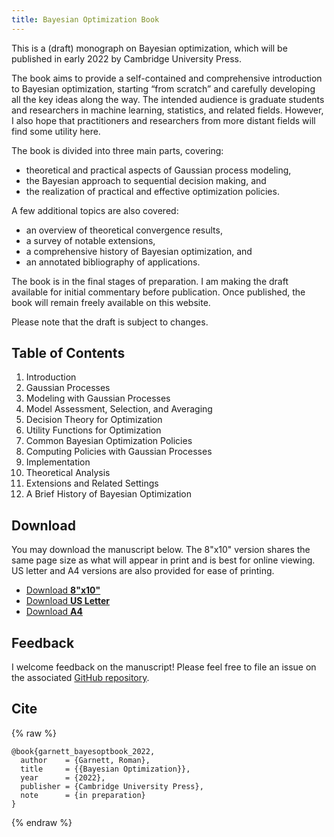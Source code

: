 ```yaml
---
title: Bayesian Optimization Book
---
```


This is a (draft) monograph on Bayesian optimization, which will be published
in early 2022 by Cambridge University Press.

The book aims to provide a self-contained and comprehensive introduction to
Bayesian optimization, starting “from scratch” and carefully developing all the
key ideas along the way. The intended audience is graduate students and
researchers in machine learning, statistics, and related fields. However, I also
hope that practitioners and researchers from more distant fields will find some
utility here.

The book is divided into three main parts, covering:

- theoretical and practical aspects of Gaussian process modeling,
- the Bayesian approach to sequential decision making, and
- the realization of practical and effective optimization policies.

A few additional topics are also covered:

- an overview of theoretical convergence results,
- a survey of notable extensions,
- a comprehensive history of Bayesian optimization, and
- an annotated bibliography of applications.

The book is in the final stages of preparation. I am making the draft available
for initial commentary before publication. Once published, the book will remain
freely available on this website.

Please note that the draft is subject to changes.

## Table of Contents

1. Introduction
2. Gaussian Processes
3. Modeling with Gaussian Processes
4. Model Assessment, Selection, and Averaging
5. Decision Theory for Optimization
6. Utility Functions for Optimization
7. Common Bayesian Optimization Policies
8. Computing Policies with Gaussian Processes
9. Implementation
10. Theoretical Analysis
11. Extensions and Related Settings
12. A Brief History of Bayesian Optimization

## Download

You may download the manuscript below. The 8"x10" version shares the same page
size as what will appear in print and is best for online viewing. US letter and
A4 versions are also provided for ease of printing.

<ul class="downloads">
  <li><a href="book/bayesoptbook.pdf">Download <strong>8"x10"</strong></a></li>
  <li><a href="book/bayesoptbook_letter.pdf">Download <strong>US Letter</strong></a></li>
  <li><a href="book/bayesoptbook_a4.pdf">Download <strong>A4</strong></a></li>
</ul>

## Feedback

I welcome feedback on the manuscript! Please feel free to file an issue on the
associated [GitHub repository](https://github.com/bayesoptbook/bayesoptbook.github.io).

## Cite

{% raw %}
```
@book{garnett_bayesoptbook_2022,
  author    = {Garnett, Roman},
  title     = {{Bayesian Optimization}},
  year      = {2022},
  publisher = {Cambridge University Press},
  note      = {in preparation}
}
```
{% endraw %}
